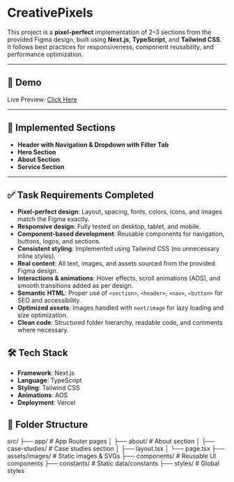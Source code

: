 # CreativePixels

This project is a **pixel-perfect** implementation of 2–3 sections from the provided Figma design, built using **Next.js**, **TypeScript**, and **Tailwind CSS**.  
It follows best practices for responsiveness, component reusability, and performance optimization.

---

## 🚀 Demo

Live Preview: [Click Here](https://cp-task.vercel.app/)

---

## 📌 Implemented Sections

- **Header with Navigation & Dropdown with Filter Tab**
- **Hero Section**
- **About Section**
- **Service Section**

---

## ✅ Task Requirements Completed

- **Pixel-perfect design**: Layout, spacing, fonts, colors, icons, and images match the Figma exactly.
- **Responsive design**: Fully tested on desktop, tablet, and mobile.
- **Component-based development**: Reusable components for navigation, buttons, logos, and sections.
- **Consistent styling**: Implemented using Tailwind CSS (no unnecessary inline styles).
- **Real content**: All text, images, and assets sourced from the provided Figma design.
- **Interactions & animations**: Hover effects, scroll animations (AOS), and smooth transitions added as per design.
- **Semantic HTML**: Proper use of `<section>`, `<header>`, `<nav>`, `<button>` for SEO and accessibility.
- **Optimized assets**: Images handled with `next/image` for lazy loading and size optimization.
- **Clean code**: Structured folder hierarchy, readable code, and comments where necessary.

## 🛠 Tech Stack

- **Framework**: Next.js
- **Language**: TypeScript
- **Styling**: Tailwind CSS
- **Animations**: AOS
- **Deployment**: Vercel

## 📂 Folder Structure

src/
├── app/ # App Router pages
│ ├── about/ # About section
│ ├── case-studies/ # Case studies section
│ ├── layout.tsx
│ └── page.tsx
├── assets/images/ # Static images & SVGs
├── components/ # Reusable UI components
├── constants/ # Static data/constants
├── styles/ # Global styles

#
